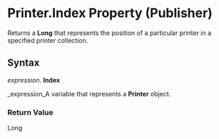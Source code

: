 
# Printer.Index Property (Publisher)

Returns a  **Long** that represents the position of a particular printer in a specified printer collection.


## Syntax

 _expression_. **Index**

 _expression_A variable that represents a  **Printer** object.


### Return Value

Long

